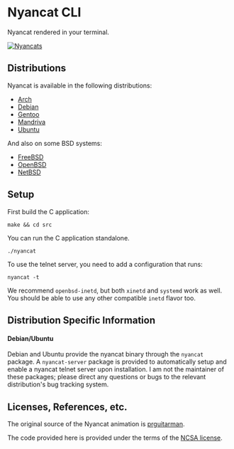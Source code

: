 # Nyancat CLI

Nyancat rendered in your terminal.

[![Nyancats](http://nyancat.dakko.us/nyancat.png)](http://nyancat.dakko.us/nyancat.png)

## Distributions

Nyancat is available in the following distributions:

- [Arch](https://www.archlinux.org/packages/?q=nyancat)
- [Debian](http://packages.qa.debian.org/n/nyancat.html)
- [Gentoo](http://packages.gentoo.org/package/games-misc/nyancat)
- [Mandriva](http://sophie.zarb.org/rpms/928724d4aea0efdbdeda1c80cb59a7d3)
- [Ubuntu](https://launchpad.net/ubuntu/+source/nyancat)

And also on some BSD systems:

- [FreeBSD](http://www.freshports.org/net/nyancat/)
- [OpenBSD](http://openports.se/misc/nyancat)
- [NetBSD](http://pkgsrc.se/misc/nyancat)

## Setup

First build the C application:

    make && cd src

You can run the C application standalone.

    ./nyancat

To use the telnet server, you need to add a configuration that runs:

    nyancat -t

We recommend `openbsd-inetd`, but both `xinetd` and `systemd` work as well. You
should be able to use any other compatible `inetd` flavor too.

## Distribution Specific Information

#### Debian/Ubuntu

Debian and Ubuntu provide the nyancat binary through the `nyancat` package. A
`nyancat-server` package is provided to automatically setup and enable a nyancat
telnet server upon installation. I am not the maintainer of these packages;
please direct any questions or bugs to the relevant distribution's bug tracking
system.

## Licenses, References, etc.

The original source of the Nyancat animation is
[prguitarman](http://www.prguitarman.com/index.php?id=348).

The code provided here is provided under the terms of the
[NCSA license](http://en.wikipedia.org/wiki/University_of_Illinois/NCSA_Open_Source_License).
